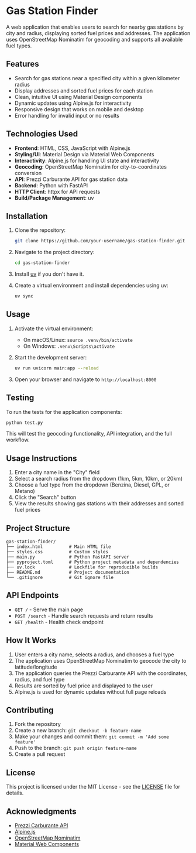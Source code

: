 # Gas Station Finder

A web application that enables users to search for nearby gas stations by city and radius, displaying sorted fuel prices and addresses. The application uses OpenStreetMap Nominatim for geocoding and supports all available fuel types.

## Features

- Search for gas stations near a specified city within a given kilometer radius
- Display addresses and sorted fuel prices for each station
- Clean, intuitive UI using Material Design components
- Dynamic updates using Alpine.js for interactivity
- Responsive design that works on mobile and desktop
- Error handling for invalid input or no results

## Technologies Used

- **Frontend**: HTML, CSS, JavaScript with Alpine.js
- **Styling/UI**: Material Design via Material Web Components
- **Interactivity**: Alpine.js for handling UI state and interactivity
- **Geocoding**: OpenStreetMap Nominatim for city-to-coordinates conversion
- **API**: Prezzi Carburante API for gas station data
- **Backend**: Python with FastAPI
- **HTTP Client**: httpx for API requests
- **Build/Package Management**: uv

## Installation

1. Clone the repository:

    ```bash
    git clone https://github.com/your-username/gas-station-finder.git
    ```

2. Navigate to the project directory:

    ```bash
    cd gas-station-finder
    ```

3. Install [uv](https://github.com/astral-sh/uv) if you don't have it.

4. Create a virtual environment and install dependencies using uv:

    ```bash
    uv sync
    ```

## Usage

1. Activate the virtual environment:
    - On macOS/Linux: `source .venv/bin/activate`
    - On Windows: `.venv\Scripts\activate`

2. Start the development server:

    ```bash
    uv run uvicorn main:app --reload
    ```

3. Open your browser and navigate to `http://localhost:8000`

## Testing

To run the tests for the application components:

```bash
python test.py
```

This will test the geocoding functionality, API integration, and the full workflow.

## Usage Instructions

1. Enter a city name in the "City" field
2. Select a search radius from the dropdown (1km, 5km, 10km, or 20km)
3. Choose a fuel type from the dropdown (Benzina, Diesel, GPL, or Metano)
4. Click the "Search" button
5. View the results showing gas stations with their addresses and sorted fuel prices

## Project Structure

```text
gas-station-finder/
├── index.html          # Main HTML file
├── styles.css          # Custom styles
├── main.py             # Python FastAPI server
├── pyproject.toml      # Python project metadata and dependencies
├── uv.lock             # Lockfile for reproducible builds
├── README.md           # Project documentation
└── .gitignore          # Git ignore file
```

## API Endpoints

- `GET /` - Serve the main page
- `POST /search` - Handle search requests and return results
- `GET /health` - Health check endpoint

## How It Works

1. User enters a city name, selects a radius, and chooses a fuel type
2. The application uses OpenStreetMap Nominatim to geocode the city to latitude/longitude
3. The application queries the Prezzi Carburante API with the coordinates, radius, and fuel type
4. Results are sorted by fuel price and displayed to the user
5. Alpine.js is used for dynamic updates without full page reloads

## Contributing

1. Fork the repository
2. Create a new branch: `git checkout -b feature-name`
3. Make your changes and commit them: `git commit -m 'Add some feature'`
4. Push to the branch: `git push origin feature-name`
5. Create a pull request

## License

This project is licensed under the MIT License - see the [LICENSE](LICENSE) file for details.

## Acknowledgments

- [Prezzi Carburante API](https://prezzi-carburante.onrender.com/api/distributori)
- [Alpine.js](https://alpinejs.dev/)
- [OpenStreetMap Nominatim](https://nominatim.org/)
- [Material Web Components](https://material-web.dev/)
